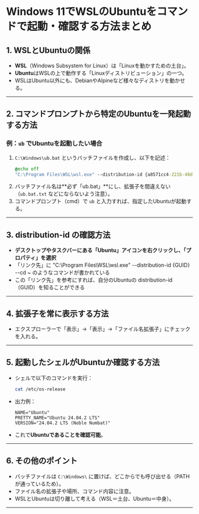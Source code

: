 # Windows 11でWSLのUbuntuをコマンドで起動・確認する方法まとめ

## 1. WSLとUbuntuの関係
- **WSL**（Windows Subsystem for Linux）は「Linuxを動かすための土台」。
- **Ubuntu**はWSLの上で動作する「Linuxディストリビューション」の一つ。
- WSLはUbuntu以外にも、DebianやAlpineなど様々なディストリを動かせる。

---

## 2. コマンドプロンプトから特定のUbuntuを一発起動する方法

### 例：`ub` でUbuntuを起動したい場合

1. `C:\Windows\ub.bat` というバッチファイルを作成し、以下を記述：
    ```bat
    @echo off
    "C:\Program Files\WSL\wsl.exe" --distribution-id {a8571cc4-221b-40db-bed7-f6bacb4d8d4c} --cd ~
    ```
2. バッチファイル名は**必ず「ub.bat」**にし、拡張子を間違えない（`ub.bat.txt` などにならないよう注意）。
3. コマンドプロンプト（cmd）で `ub` と入力すれば、指定したUbuntuが起動する。

---

## 3. **distribution-id の確認方法**

- **デスクトップやタスクバーにある「Ubuntu」アイコンを右クリックし、「プロパティ」を選択**
- 「リンク先」に  "C:\Program Files\WSL\wsl.exe" --distribution-id {GUID} --cd ~
のようなコマンドが書かれている
- この「リンク先」を参考にすれば、自分のUbuntuの distribution-id（GUID）を知ることができる

---

## 4. 拡張子を常に表示する方法

- エクスプローラーで「表示」→「表示」→「ファイル名拡張子」にチェックを入れる。

---

## 5. 起動したシェルがUbuntuか確認する方法

- シェルで以下のコマンドを実行：
  ```sh
  cat /etc/os-release
  ```
- 出力例：
  ```
  NAME="Ubuntu"
  PRETTY_NAME="Ubuntu 24.04.2 LTS"
  VERSION="24.04.2 LTS (Noble Numbat)"
  ```
- これで**Ubuntuであることを確認可能**。

---

## 6. その他のポイント

- バッチファイルは `C:\Windows\` に置けば、どこからでも呼び出せる（PATHが通っているため）。
- ファイル名の拡張子や場所、コマンド内容に注意。
- WSLとUbuntuは切り離して考える（WSL＝土台、Ubuntu＝中身）。

---


